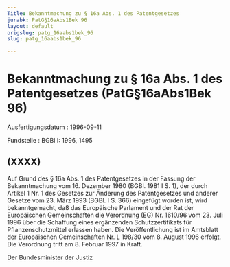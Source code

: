 ```yaml
---
Title: Bekanntmachung zu § 16a Abs. 1 des Patentgesetzes
jurabk: PatG§16aAbs1Bek 96
layout: default
origslug: patg_16aabs1bek_96
slug: patg_16aabs1bek_96

---
```


# Bekanntmachung zu § 16a Abs. 1 des Patentgesetzes (PatG§16aAbs1Bek 96)

Ausfertigungsdatum
:   1996-09-11

Fundstelle
:   BGBl I: 1996, 1495



## (XXXX)

Auf Grund des § 16a Abs. 1 des Patentgesetzes in der Fassung der
Bekanntmachung vom 16. Dezember 1980 (BGBl. 1981 I S. 1), der durch
Artikel 1 Nr. 1 des Gesetzes zur Änderung des Patentgesetzes und
anderer Gesetze vom 23. März 1993 (BGBl. I S. 366) eingefügt worden
ist, wird bekanntgemacht, daß das Europäische Parlament und der Rat
der Europäischen Gemeinschaften die Verordnung (EG) Nr. 1610/96 vom
23\. Juli 1996 über die Schaffung eines ergänzenden Schutzzertifikats
für Pflanzenschutzmittel erlassen haben. Die Veröffentlichung ist im
Amtsblatt der Europäischen Gemeinschaften Nr. L 198/30 vom 8. August
1996 erfolgt. Die Verordnung tritt am 8. Februar 1997 in Kraft.

Der Bundesminister der Justiz

